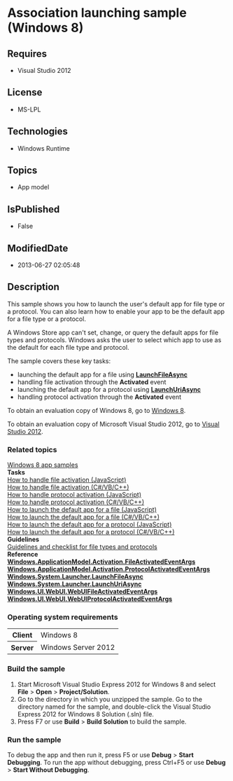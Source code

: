 # Association launching sample (Windows 8)
## Requires
* Visual Studio 2012
## License
* MS-LPL
## Technologies
* Windows Runtime
## Topics
* App model
## IsPublished
* False
## ModifiedDate
* 2013-06-27 02:05:48
## Description

<div id="mainSection">
<p>This sample shows you how to launch the user's default app for file type or a protocol. You can also learn how to enable your app to be the default app for a file type or a protocol.
</p>
<p>A Windows Store app can't set, change, or query the default apps for file types and protocols. Windows asks the user to select which app to use as the default for each file type and protocol.</p>
<p>The sample covers these key tasks:</p>
<ul>
<li>launching the default app for a file using <a href="http://msdn.microsoft.com/library/windows/apps/hh701461">
<b>LaunchFileAsync</b></a> </li><li>handling file activation through the <b>Activated</b> event </li><li>launching the default app for a protocol using <a href="http://msdn.microsoft.com/library/windows/apps/hh701476">
<b>LaunchUriAsync</b></a> </li><li>handling protocol activation through the <b>Activated</b> event </li></ul>
<p>To obtain an evaluation copy of Windows&nbsp;8, go to <a href="http://go.microsoft.com/fwlink/p/?linkid=241655">
Windows&nbsp;8</a>.</p>
<p>To obtain an evaluation copy of Microsoft Visual Studio&nbsp;2012, go to <a href="http://go.microsoft.com/fwlink/p/?linkid=241656">
Visual Studio&nbsp;2012</a>.</p>
<h3><a id="related_topics"></a>Related topics</h3>
<dl><dt><a href="http://go.microsoft.com/fwlink/p/?LinkID=227694">Windows 8 app samples</a>
</dt><dt><b>Tasks</b> </dt><dt><a href="http://msdn.microsoft.com/library/windows/apps/hh452684">How to handle file activation (JavaScript)</a>
</dt><dt><a href="http://msdn.microsoft.com/library/windows/apps/hh779669">How to handle file activation (C#/VB/C&#43;&#43;)</a>
</dt><dt><a href="http://msdn.microsoft.com/library/windows/apps/hh452686">How to handle protocol activation (JavaScript)</a>
</dt><dt><a href="http://msdn.microsoft.com/library/windows/apps/hh779670">How to handle protocol activation (C#/VB/C&#43;&#43;)</a>
</dt><dt><a href="http://msdn.microsoft.com/library/windows/apps/hh452687">How to launch the default app for a file (JavaScript)</a>
</dt><dt><a href="http://msdn.microsoft.com/library/windows/apps/hh779671">How to launch the default app for a file (C#/VB/C&#43;&#43;)</a>
</dt><dt><a href="http://msdn.microsoft.com/library/windows/apps/hh452690">How to launch the default app for a protocol (JavaScript)</a>
</dt><dt><a href="http://msdn.microsoft.com/library/windows/apps/hh779672">How to launch the default app for a protocol (C#/VB/C&#43;&#43;)</a>
</dt><dt><b>Guidelines</b> </dt><dt><a href="http://msdn.microsoft.com/library/windows/apps/hh700321">Guidelines and checklist for file types and protocols</a>
</dt><dt><b>Reference</b> </dt><dt><a href="http://msdn.microsoft.com/library/windows/apps/br224716"><b>Windows.ApplicationModel.Activation.FileActivatedEventArgs</b></a>
</dt><dt><a href="http://msdn.microsoft.com/library/windows/apps/br224742"><b>Windows.ApplicationModel.Activation.ProtocolActivatedEventArgs</b></a>
</dt><dt><a href="http://msdn.microsoft.com/library/windows/apps/hh701461"><b>Windows.System.Launcher.LaunchFileAsync</b></a>
</dt><dt><a href="http://msdn.microsoft.com/library/windows/apps/hh701476"><b>Windows.System.Launcher.LaunchUriAsync</b></a>
</dt><dt><a href="http://msdn.microsoft.com/library/windows/apps/hh701781"><b>Windows.UI.WebUI.WebUIFileActivatedEventArgs</b></a>
</dt><dt><a href="http://msdn.microsoft.com/library/windows/apps/hh701885"><b>Windows.UI.WebUI.WebUIProtocolActivatedEventArgs</b></a>
</dt></dl>
<h3>Operating system requirements</h3>
<table>
<tbody>
<tr>
<th>Client</th>
<td><dt>Windows&nbsp;8 </dt></td>
</tr>
<tr>
<th>Server</th>
<td><dt>Windows Server&nbsp;2012 </dt></td>
</tr>
</tbody>
</table>
<h3>Build the sample</h3>
<p></p>
<ol>
<li>Start Microsoft Visual Studio Express&nbsp;2012 for Windows&nbsp;8 and select <b>File</b> &gt;
<b>Open</b> &gt; <b>Project/Solution</b>. </li><li>Go to the directory in which you unzipped the sample. Go to the directory named for the sample, and double-click the Visual Studio Express&nbsp;2012 for Windows&nbsp;8 Solution (.sln) file.
</li><li>Press F7 or use <b>Build</b> &gt; <b>Build Solution</b> to build the sample. </li></ol>
<p></p>
<h3>Run the sample</h3>
<p>To debug the app and then run it, press F5 or use <b>Debug</b> &gt; <b>Start Debugging</b>. To run the app without debugging, press Ctrl&#43;F5 or use
<b>Debug</b> &gt; <b>Start Without Debugging</b>.</p>
</div>
